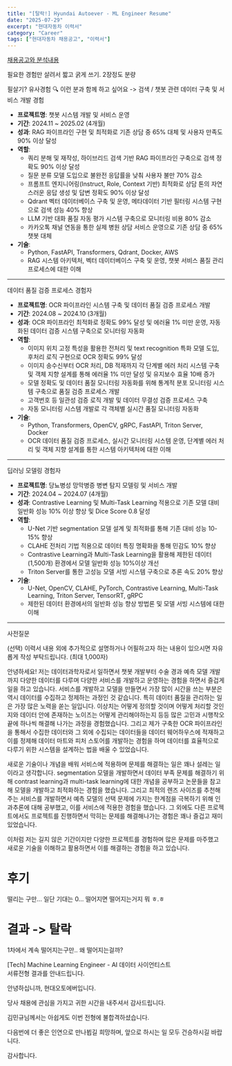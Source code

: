 ```yaml
---
title: "[탈락!] Hyundai Autoever - ML Engineer Resume"
date: "2025-07-29"
excerpt: "현대자동차 이력서"
category: "Career"
tags: ["현대자동차 채용공고", "이력서"]
---
```


[채용공고와 분석내용](/posts/Career/Job%20Transition/25-07-29-hyundai-autoever-ml-engineer)

필요한 경험만 살려서 짧고 굵게 쓰기.
2장정도 분량

필살기? 유사경험 
🔍 이런 분과 함께 하고 싶어요 -> 검색 / 챗봇 관련 데이터 구축 및 서비스 개발 경험

- **프로젝트명**: 챗봇 시스템 개발 및 서비스 운영
- **기간**: 2024.11 ~ 2025.02 (4개월)
- **성과**: RAG 파이프라인 구현 및 최적화로 기존 상담 중 65% 대체 및 사용자 만족도 90% 이상 달성
- **역할**:
  - 쿼리 분해 및 재작성, 하이브리드 검색 기반 RAG 파이프라인 구축으로 검색 정확도 90% 이상 달성
  - 질문 분류 모델 도입으로 불완전 응답률을 낮춰 사용자 불만 70% 감소
  - 프롬프트 엔지니어링(Instruct, Role, Context 기반) 최적화로 상담 톤의 자연스러운 응답 생성 및 답변 정확도 90% 이상 달성
  - Qdrant 벡터 데이터베이스 구축 및 운영, 메타데이터 기반 필터링 시스템 구현으로 검색 성능 40% 향상
  - LLM 기반 대화 품질 자동 평가 시스템 구축으로 모니터링 비용 80% 감소
  - 카카오톡 채널 연동을 통한 실제 병원 상담 서비스 운영으로 기존 상담 중 65% 챗봇 대체
- **기술**:
  - Python, FastAPI, Transformers, Qdrant, Docker, AWS
  - RAG 시스템 아키텍처, 벡터 데이터베이스 구축 및 운영, 챗봇 서비스 품질 관리 프로세스에 대한 이해

---

데이터 품질 검증 프로세스 경험자

- **프로젝트명**: OCR 파이프라인 시스템 구축 및 데이터 품질 검증 프로세스 개발
- **기간**: 2024.08 ~ 2024.10 (3개월)
- **성과**: OCR 파이프라인 최적화로 정확도 99% 달성 및 에러율 1% 미만 운영, 자동화된 데이터 검증 시스템 구축으로 모니터링 자동화
- **역할**:
  - 이미지 위치 고정 특성을 활용한 전처리 및 text recognition 특화 모델 도입, 후처리 로직 구현으로 OCR 정확도 99% 달성
  - 이미지 송수신부터 OCR 처리, DB 적재까지 각 단계별 에러 처리 시스템 구축 및 객체 지향 설계를 통해 에러율 1% 미만 달성 및 유지보수 효율 10배 증가
  - 모델 정확도 및 데이터 품질 모니터링 자동화를 위해 통계적 분포 모니터링 시스템 구축으로 품질 검증 프로세스 개발
  - 고객번호 등 일관성 검증 로직 개발 및 데이터 무결성 검증 프로세스 구축
  - 자동 모니터링 시스템 개발로 각 객체별 실시간 품질 모니터링 자동화
- **기술**:
  - Python, Transformers, OpenCV, gRPC, FastAPI, Triton Server, Docker
  - OCR 데이터 품질 검증 프로세스, 실시간 모니터링 시스템 운영, 단계별 에러 처리 및 객체 지향 설계를 통한 시스템 아키텍처에 대한 이해

---

딥러닝 모델링 경험자

- **프로젝트명**: 당뇨병성 망막병증 병변 탐지 모델링 및 서비스 개발
- **기간**: 2024.04 ~ 2024.07 (4개월)
- **성과**: Contrastive Learning 및 Multi-Task Learning 적용으로 기존 모델 대비 일반화 성능 10% 이상 향상 및 Dice Score 0.8 달성
- **역할**:
  - U-Net 기반 segmentation 모델 설계 및 최적화를 통해 기존 대비 성능 10-15% 향상
  - CLAHE 전처리 기법 적용으로 데이터 특징 명확화을 통해 민감도 10% 향상
  - Contrastive Learning과 Multi-Task Learning을 활용해 제한된 데이터(1,500개) 환경에서 모델 일반화 성능 10%이상 개선
  - Triton Server를 통한 고성능 모델 서빙 시스템 구축으로 추론 속도 20% 향상
- **기술**:
  - U-Net, OpenCV, CLAHE, PyTorch, Contrastive Learning, Multi-Task Learning, Triton Server, TensorRT, gRPC
  - 제한된 데이터 환경에서의 일반화 성능 향상 방법론 및 모델 서빙 시스템에 대한 이해


---

사전질문

(선택) 이력서 내용 외에 추가적으로 설명하거나 어필하고자 하는 내용이 있으시면 자유롭게 작성 부탁드립니다. (최대 1,000자)


안녕하세요! 저는 데이터과학자로서 일하면서 챗봇 개발부터 수술 경과 예측 모델 개발까지 다양한 데이터를 다루며 다양한 서비스를 개발하고 운영하는 경험을 하면서 즐겁게 일을 하고 있습니다.
서비스를 개발하고 모델을 만들면서 가장 많이 시간을 쓰는 부분은 역시 데이터를 수집하고 정제하는 과정인 것 같습니다.
특히 데이터 품질을 관리하는 일은 가장 많은 노력을 쏟는 일입니다. 이상치는 어떻게 정의할 것이며 어떻게 처리할 것인지와 데이터 안에 존재하는 노이즈는 어떻게 관리해야하는지 등등 많은 고민과 시행착오 끝에 하나씩 해결해 나가는 과정을 경험했습니다. 
그리고 제가 구축한 OCR 파이프라인을 통해서 수집한 데이터와 그 외에 수집되는 데이터들을 데이터 웨어하우스에 적재하고 이를 정제해 데이터 마트와 피처 스토어를 개발하는 경험을 하며 데이터를 효율적으로 다루기 위한 시스템을 설계하는 법을 배울 수 있었습니다.

새로운 기술이나 개념을 배워 서비스에 적용하며 문제를 해결하는 일은 꽤나 설레는 일이라고 생각합니다.
segmentation 모델을 개발하면서 데이터 부족 문제를 해결하기 위해 contrast learning과 multi-task learning에 대한 개념을 공부하고 논문들을 참고해 모델을 개발하고 최적화하는 경험을 했습니다.
그리고 최적의 렌즈 사이즈를 추천해주는 서비스를 개발하면서 예측 모델의 선택 문제에 가지는 한계점을 극복하기 위해 인과추론에 대해 공부했고, 이를 서비스에 적용한 경험을 했습니다.
그 외에도 다른 프로젝트에서도 프로젝트를 진행하면서 막히는 문제를 해결해나가는 경험은 꽤나 즐겁고 재미있었습니다.

이처럼 저는 길지 않은 기간이지만 다양한 프로젝트를 경험하며 많은 문제를 마주했고 새로운 기술을 이해하고 활용하면서 이를 해결하는 경험을 하고 있습니다.




# 후기

떨리는 구만... 일단 기대는 0... 떨어지면 떨어지는거지 뭐 ㅎ.ㅎ





# 결과 -> 탈락

1차에서 계속 떨어지는구만..
왜 떨어지는걸까?

[Tech] Machine Learning Engineer - AI 데이터 사이언티스트  
서류전형 결과를 안내드립니다.


안녕하십니까, 현대오토에버입니다.

당사 채용에 관심을 가지고 귀한 시간을 내주셔서 감사드립니다.

김민규님께서는 아쉽게도 이번 전형에 불합격하셨습니다.

다음번에 더 좋은 인연으로 만나뵙길 희망하며, 앞으로 하시는 일 모두 건승하시길 바랍니다.

감사합니다.